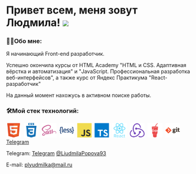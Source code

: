 <h1> Привет всем, меня зовут Людмила! <img src="https://github.com/blackcater/blackcater/raw/main/images/Hi.gif" height="32"/></h1>

<h3>👩‍💻Обо мне:</h3>

<p font-size="14px">Я начинающий Front-end разработчик.</p> 
<p>Успешно окончила курсы от HTML Academy "HTML и CSS. Адаптивная вёрстка и автоматизация" и "JavaScript. Профессиональная разработка веб-интерфейсов", а также курс от Яндекс Практикума "React-разработчик"  </p>
<p>На данный момент нахожусь в активном поиске работы.</p>

 <h3>🛠Мой стек технологий:</h3>
 <div>
  <img src="https://github.com/devicons/devicon/blob/master/icons/html5/html5-original.svg" title="HTML5" alt="HTML" width="40" height="40"/>&nbsp;
  <img src="https://github.com/devicons/devicon/blob/master/icons/css3/css3-plain-wordmark.svg"  title="CSS3" alt="CSS" width="40" height="40"/>&nbsp;
  <img src="https://github.com/devicons/devicon/blob/master/icons/sass/sass-original.svg" title="Sass" alt="Sass" width="40" height="40" />&nbsp;
  <img src="https://github.com/devicons/devicon/blob/master/icons/less/less-plain-wordmark.svg" title="Less" alt="Less" width="40" height="40" />&nbsp;
  <img src="https://github.com/devicons/devicon/blob/master/icons/javascript/javascript-original.svg" title="JavaScript" alt="JavaScript" width="40" height="40"/>&nbsp;
  <img src="https://github.com/devicons/devicon/blob/master/icons/typescript/typescript-original.svg" title="TypeScript" alt="TypeScript" width="40" height="40" />&nbsp;
  <img src="https://github.com/devicons/devicon/blob/master/icons/react/react-original-wordmark.svg" title="React" alt="React" width="40" height="40"/>&nbsp;
  <img src="https://github.com/devicons/devicon/blob/master/icons/redux/redux-original.svg" title="Redux" alt="Redux " width="40" height="40"/>&nbsp;
  <img src="https://github.com/devicons/devicon/blob/master/icons/gulp/gulp-plain.svg" title="Gulp" alt="Gulp" width="40" height="40" />&nbsp;
   <img src="https://github.com/devicons/devicon/blob/master/icons/git/git-original-wordmark.svg" title="Git" **alt="Git" width="40" height="40"/>
</div>
 <a href="https://telegram.im/@LiudmilaPopova93" target="_blank">Telegram</a>

<p>Telegram: 
 <a href="https://telegram.im/@LiudmilaPopova93" target="_blank">Telegram</a>
 <a href="t.me/@LiudmilaPopova93">@LiudmilaPopova93</a>
</p>
<p>E-mail: <a href="mailto:plyudmilka@mail.ru">plyudmilka@mail.ru</a> </p>


